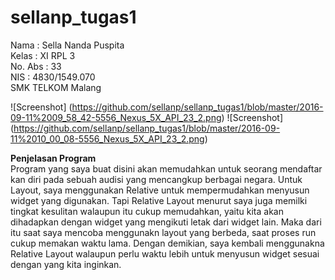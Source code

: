 # sellanp_tugas1
Nama : Sella Nanda Puspita<br>
Kelas : XI RPL 3<br>
No. Abs : 33 <br>
NIS : 4830/1549.070<br>
SMK TELKOM Malang

![Screenshot] (https://github.com/sellanp/sellanp_tugas1/blob/master/2016-09-11%2009_58_42-5556_Nexus_5X_API_23_2.png)
![Screenshot] (https://github.com/sellanp/sellanp_tugas1/blob/master/2016-09-11%2010_00_08-5556_Nexus_5X_API_23_2.png)

<b>Penjelasan Program</b> <br>
Program yang saya buat disini akan memudahkan untuk seorang mendaftar kan diri pada sebuah audisi yang mencangkup berbagai negara.  Untuk Layout, saya menggunakan Relative untuk mempermudahkan menyusun widget yang digunakan. Tapi Relative Layout menurut saya juga memilki tingkat kesulitan walaupun itu cukup memudahkan, yaitu kita akan dihadapkan dengan widget yang mengikuti letak dari widget lain. Maka dari itu saat saya mencoba menggunakn layout yang berbeda, saat proses run cukup memakan waktu lama. Dengan demikian, saya kembali menggunakna Relative Layout walaupun perlu waktu lebih untuk menyusun widget sesuai dengan yang kita inginkan.

